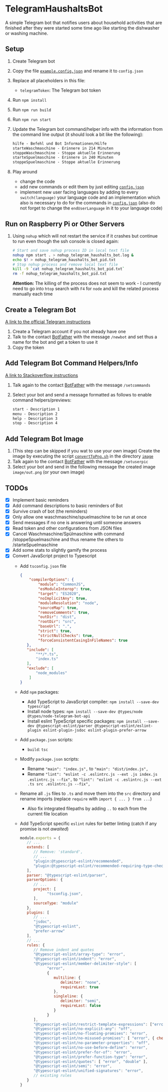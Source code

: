 # TelegramHaushaltsBot

A simple Telegram bot that notifies users about household activities that are finished after they were started some time ago like starting the dishwasher or washing machine.

## Setup

1. Create Telegram bot
2. Copy the file [`example.config.json`](example.config.json) and rename it to `config.json`
3. Replace all placeholders in this file:
   - `telegramToken`: The Telegram bot token
4. Run `npm install`
5. Run `npm run build`
6. Run `npm run start`
7. Update the Telegram bot command/helper info with the information from the command line output (it should look a bit like the following):

   ```txt
   hilfe - Befehl und Bot Informationen/Hilfe
   starteWaschmaschine - Erinnere in 214 Minuten
   stoppeWaschmaschine - Stoppe aktuelle Erinnerung
   starteSpuelmaschine - Erinnere in 240 Minuten
   stoppeSpuelmaschine - Stoppe aktuelle Erinnerung
   ```
8. Play around
   - change the code
   - add new commands or edit them by just editing [`config.json`](example.config.json)
   - implement new user facing languages by adding to every `switch(language)` your language code and an implementation which also is necessary to do for the commands in [`config.json`](example.config.json) (also do not forget to change the `endUserLanguage` in it to your language code)

## Run on Raspberry Pi or Other Servers

1. Using `nohup` which will not restart the service if it crashes but continue to run even though the ssh console is closed again:

   ```sh
   # Start and save nohup process ID in local text file
   nohup npm start . > nohup_telegram_haushalts_bot.log &
   echo $! > nohup_telegram_haushalts_bot_pid.txt
   # Stop nohup process and remove local text file
   kill -9 `cat nohup_telegram_haushalts_bot_pid.txt`
   rm -f nohup_telegram_haushalts_bot_pid.txt
   ```
   **Attention:** The killing of the process does not seem to work - I currently need to go into `htop` search  with `F4` for `node` and kill the related process manually each time

## Create a Telegram Bot

[A link to the official Telegram instructions](https://core.telegram.org/bots#3-how-do-i-create-a-bot)

1. Create a Telegram account if you not already have one
2. Talk to the contact [BotFather](https://t.me/botfather) with the message `/newbot` and set thus a name for the bot and get a token to use it
3. Copy the token

## Add Telegram Bot Command Helpers/Info

[A link to Stackoverflow instructions](https://stackoverflow.com/questions/34457568/how-to-show-options-in-telegram-bot/34458436#34458436)

1. Talk again to the contact [BotFather](https://t.me/botfather) with the message `/setcommands`
2. Select your bot and send a message formatted as follows to enable command helpers/previews:

   ```txt
   start - Description 1
   menu - Description 2
   help - Description 3
   stop - Description 4
   ```

## Add Telegram Bot Image

1. (This step can be skipped if you wat to use your own image) Create the image by executing the script [`convertToPng.sh`](image/convertToPng.sh) in the directory [`image`](image)
2. Talk again to the contact [BotFather](https://t.me/botfather) with the message `/setuserpic`
3. Select your bot and send in the following message the created image `image/out.png` (or your own image)

## TODOs

- [x] Implement basic reminders
- [x] Add command descriptions to basic reminders of Bot
- [x] Survive crash of bot (the reminders)
- [x] Only allow one waschmaschine/spuelmaschine to be run at once
- [x] Send messages if no one is answering until someone answers
- [x] Read token and other configurations from JSON files
- [x] Cancel Waschmaschine/Spülmaschine with command /stoppeSpuelmaschine and thus rename the others to /starteSpuelmaschine
- [x] Add some stats to slightly gamify the process
- [x] Convert JavaScript project to Typescript
  - Add `tsconfig.json` file

    ```json
    {
        "compilerOptions": {
            "module": "CommonJS",
            "esModuleInterop": true,
            "target": "ES2020",
            "noImplicitAny": true,
            "moduleResolution": "node",
            "sourceMap": true,
            "removeComments": true,
            "outDir": "dist",
            "rootDir": "src",
            "baseUrl": ".",
            "strict": true,
            "strictNullChecks": true,
            "forceConsistentCasingInFileNames": true
       },
       "include": [
           "**/*.ts",
           "index.ts"
       ],
       "exclude": [
           "node_modules"
        ]
    }
    ```

  - Add `npm` packages:
    - Add TypeScript to JavaScript compiler: `npm install --save-dev typescript`
    - Install node types: `npm install --save-dev @types/node @types/node-telegram-bot-api`
    - Install eslint TypeScript specific packages: `npm install --save-dev @typescript-eslint/parser @typescript-eslint/eslint-plugin eslint-plugin-jsdoc eslint-plugin-prefer-arrow`

  - Add `package.json` scripts:
    - `build`: `tsc`

  - Modify `package.json` scripts:
    - Rename `"main": "index.js",` to `"main": "dist/index.js",`
    -  Rename `"lint": "eslint -c .eslintrc.js --ext .js index.js .eslintrc.js --fix",` to `"lint": "eslint -c .eslintrc.js --ext .ts src .eslintrc.js --fix",`

  - Rename all `.js` files to `.ts` and move them into the `src` directory and rename imports (replace `require` with `import { ... } from ...`)
     - Also fix integrated filepaths by adding `..` to each from the current file location

  - Add TypeScript specific `eslint` rules for better linting (catch if any promise is not *awaited*)

    ```js
    module.exports = {
       // ...
       extends: [
          // Remove: 'standard',
          // ...
          "plugin:@typescript-eslint/recommended",
          "plugin:@typescript-eslint/recommended-requiring-type-checking"
       ],
       parser: "@typescript-eslint/parser",
       parserOptions: {
          // ...
          project: [
                "tsconfig.json",
          ],
          sourceType: "module"
       },
       plugins: [
          // ...
          "jsdoc",
          "@typescript-eslint",
          "prefer-arrow"
       ],
       // ...
       rules: {
          // Remove indent and quotes
          "@typescript-eslint/array-type": "error",
          "@typescript-eslint/indent": "error",
          "@typescript-eslint/member-delimiter-style": [
                "error",
                {
                   multiline: {
                      delimiter: "none",
                      requireLast: true
                   },
                   singleline: {
                      delimiter: "semi",
                      requireLast: false
                   }
                }
          ],
          "@typescript-eslint/restrict-template-expressions": ["error", { allowBoolean: true }],
          "@typescript-eslint/no-explicit-any": "off",
          "@typescript-eslint/no-floating-promises": "error",
          "@typescript-eslint/no-misused-promises": [ "error", { checksVoidReturn: false } ],
          "@typescript-eslint/no-parameter-properties": "off",
          "@typescript-eslint/no-use-before-define": "error",
          "@typescript-eslint/prefer-for-of": "error",
          "@typescript-eslint/prefer-function-type": "error",
          "@typescript-eslint/quotes": [ "error", "double" ],
          "@typescript-eslint/semi": "error",
          "@typescript-eslint/unified-signatures": "error",
          // existing rules
       }
    }
    ```

